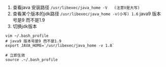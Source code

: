 1. 查看java 安装路径 `/usr/libexec/java_home -V   (注意V是大写)`     
1. 查看某个版本的jdk路径 `/usr/libexec/java_home -v(小写) 1.6`  java9 版本号是9 而不是1.9    
1. 切换jdk版本
  ```
  vim ~/.bash_profile
  # java9 版本号是9 而不是1.9   
  export JAVA_HOME=`/usr/libexec/java_home -v 1.8`
    
  # 立即生效 
  source .~/.bash_profile
  ```
